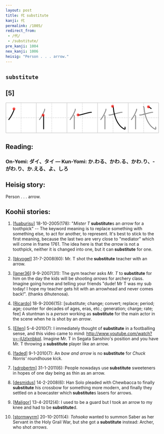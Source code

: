 ```yaml
---
layout: post
title: 代 substitute
kanji: 代
permalink: /1005/
redirect_from:
 - /代/
 - /substitute/
pre_kanji: 1004
nex_kanji: 1006
heisig: "Person . . . arrow."
---
```


## `substitute`

## [5]

<div class="stroke"><img src="../images/E4BBA3.png" /></div>

## Reading:

### On-Yomi: ダイ、タイ &mdash; Kun-Yomi: か.わる、かわ.る、かわ.り、-がわ.り、か.える、よ、しろ

## Heisig story:

Person . . . arrow.

## Koohii stories:

1) [<a href="http://kanji.koohii.com/profile/fuaburisu">fuaburisu</a>] 18-10-2005(178): &quot;<em>Mister T</em><strong> substitute</strong>s an <em>arrow</em> for a toothpick&quot; -- The keyword meaning is to replace something with something else, to act for another, to represent. It&#039;s best to stick to the first meaning, because the last two are very close to &quot;mediator&quot; which will come in frame 1761. The idea here is that the <em>arrow</em> is not a toothpick, neither it is changed into one, but it can<strong> substitute</strong> for one.

2) [<a href="http://kanji.koohii.com/profile/bkvogel">bkvogel</a>] 31-7-2008(60): Mr. T shot the<strong> substitute</strong> teacher with an arrow.

3) [<a href="http://kanji.koohii.com/profile/laner36">laner36</a>] 9-9-2007(31): The gym teacher asks <em>Mr. T</em> to<strong> substitute</strong> for him on the day the kids will be shooting <em>arrows</em> for archery class. Imagine going home and telling your friends &quot;dude! Mr T was my sub today! I hope my teacher gets hit with an arrowhead and never comes back!&quot;. (thanks dihutenosa).

4) [<a href="http://kanji.koohii.com/profile/Ricardo">Ricardo</a>] 18-9-2006(15): [substitute; change; convert; replace; period; age; counter for decades of ages, eras, etc.; generation; charge; rate; fee] A stuntman is a <em>person</em> working as <strong>substitute</strong> for the main actor in the scene when he is shot by an <em>arrow</em>.

5) [<a href="http://kanji.koohii.com/profile/Ellen">Ellen</a>] 5-4-2010(7): I immediately thought of<strong> substitute</strong> in a footballing sense, and this video came to mind: <a href="http://www.youtube.com/watch?v=-jUzIxnbkpI">http://www.youtube.com/watch?v=-jUzIxnbkpI</a>. Imagine Mr. T in Segata Sanshiro&#039;s position and you have Mr. T throwing a<strong> substitute</strong> player like an arrow.

6) [<a href="http://kanji.koohii.com/profile/faded">faded</a>] 9-1-2010(7): An <em>bow and arrow</em> is no<strong> substitute</strong> for <em>Chuck Norris&#039;</em> roundhouse kick.

7) [<a href="http://kanji.koohii.com/profile/sdrobertm">sdrobertm</a>] 31-1-2011(6): People nowadays use<strong> substitute</strong> sweeteners in hopes of one day being as thin as an arrow.

8) [<a href="http://kanji.koohii.com/profile/desmidus">desmidus</a>] 14-2-2008(6): Han Solo pleaded with Chewbacca to finally<strong> substitute</strong> his crossbow for something more modern, and finally they settled on a bowcaster which<strong> substitute</strong>s lasers for arrows.

9) [<a href="http://kanji.koohii.com/profile/Maligor">Maligor</a>] 13-4-2012(4): I used to be a guard but I took an arrow to my knee and had to be<strong> substitute</strong>d.

10) [<a href="http://kanji.koohii.com/profile/stormwyrm">stormwyrm</a>] 20-10-2011(4): <em>Tohsaka</em> wanted to summon Saber as her Servant in the Holy Grail War, but she got a<strong> substitute</strong> instead: Archer, who shot <em>arrows</em>.
